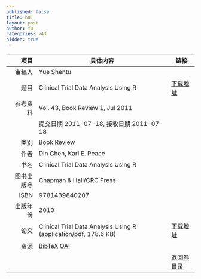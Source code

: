 ```yaml
---
published: false
title: b01
layout: post
author: Yu
categories: v43
hidden: true
---
```


| 项目 | 具体内容 | 链接 |
|---:|---|---|
| 审稿人 | Yue Shentu| |
| 题目 |Clinical Trial Data Analysis Using R | [下载地址](http://www.jstatsoft.org/v43/b01/paper) |
| 参考资料 |Vol. 43, Book Review 1, Jul 2011 | |
| | 提交日期 2011-07-18, 接收日期 2011-07-18| | 
| 类别 | Book Review| |
| 作者 | Din Chen, Karl E. Peace| |
| 书名| Clinical Trial Data Analysis Using R| |
| 图书出版商 | Chapman & Hall/CRC Press| |
| ISBN | 9781439840207| |
| 出版年份 | 2010| |
| 论文 | Clinical Trial Data Analysis Using R  (application/pdf, 178.6 KB)| [下载地址](http://www.jstatsoft.org/v43/b01/paper) |
| 资源 | [BibTeX](http://www.jstatsoft.org/v43/b01/bibtex) [OAI](http://www.jstatsoft.org/oai?verb=GetRecord&identifier=oai.jstatsoft/v43/b01&prefix=oai_dc)| |
| |  | [返回卷目录]({{site.baseurl}}/volume/v43.html) |
